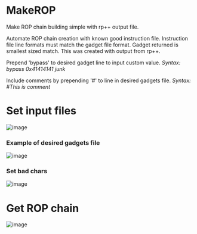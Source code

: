 # MakeROP
Make ROP chain building simple with rp++ output file.

Automate ROP chain creation with known good instruction file.
Instruction file line formats must match the gadget file format.
Gadget returned is smallest sized match.
This was created with output from rp++.

Prepend 'bypass' to desired gadget line to input custom value.
<i>Syntax: bypass 0x41414141 junk</i>

Include comments by prepending '#' to line in desired gadgets file.
<i>Syntax: #This is comment</i>

<h1>Set input files</h1>

![image](https://user-images.githubusercontent.com/49540886/141690311-c14fc6ce-1762-42d9-941a-bb0a69e6d8ab.png)

<h3>Example of desired gadgets file</h3>

![image](https://user-images.githubusercontent.com/49540886/141815435-b1520470-592c-4a22-9647-11bf091c49c4.png)

<h3>Set bad chars</h3>

![image](https://user-images.githubusercontent.com/49540886/141701335-b92b42c0-548e-40fd-8995-ced5f01596dc.png)

<h1>Get ROP chain</h1>

![image](https://user-images.githubusercontent.com/49540886/141815402-dc2389a4-56c0-4d84-8536-93bab0625827.png)
